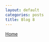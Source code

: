 ```yaml
---
layout: default
categories: posts
title: Blog 8
---
```


[Home](https://sevak84.github.io/sb.github.io/)

